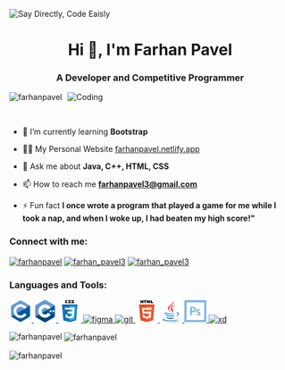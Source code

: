 ![Say Directly, Code Eaisly](https://user-images.githubusercontent.com/107743709/235600485-2823bb17-f794-4f6c-b444-2e601ae01034.png)
<h1 align="center">Hi 👋, I'm Farhan Pavel</h1>
<h3 align="center">A Developer and Competitive Programmer</h3>
<img align="right" alt="Coding" width="400" src="https://raw.githubusercontent.com/gist/MedRedha/fd8e2481bde2610c96b9aafde543879c/raw/88624e8d31c4295973dcb7c900dacf0edc0a6d99/coding.gif">

<p align="left"> <img src="https://komarev.com/ghpvc/?username=farhanpavel&label=Profile%20views&color=0e75b6&style=flat" alt="farhanpavel" /> </p>

<p align="left"> <a href="https://twitter.com/" target="blank"><img src="https://img.shields.io/twitter/follow/?logo=twitter&style=for-the-badge" alt="" /></a> </p>

- 🌱 I’m currently learning **Bootstrap**

- 👨‍💻 My Personal Website [farhanpavel.netlify.app](farhanpavel.netlify.app)

- 💬 Ask me about **Java, C++, HTML, CSS**

- 📫 How to reach me **farhanpavel3@gmail.com**

- ⚡ Fun fact **I once wrote a program that played a game for me while I took a nap, and when I woke up, I had beaten my high score!"**

<h3 align="left">Connect with me:</h3>
<p align="left">
<a href="https://fb.com/farhanpavel" target="blank"><img align="center" src="https://raw.githubusercontent.com/rahuldkjain/github-profile-readme-generator/master/src/images/icons/Social/facebook.svg" alt="farhanpavel" height="30" width="40" /></a>
<a href="https://www.codechef.com/users/farhan_pavel3" target="blank"><img align="center" src="https://cdn.jsdelivr.net/npm/simple-icons@3.1.0/icons/codechef.svg" alt="farhan_pavel3" height="30" width="40" /></a>
<a href="https://codeforces.com/profile/farhan_pavel3" target="blank"><img align="center" src="https://raw.githubusercontent.com/rahuldkjain/github-profile-readme-generator/master/src/images/icons/Social/codeforces.svg" alt="farhan_pavel3" height="30" width="40" /></a>
</p>

<h3 align="left">Languages and Tools:</h3>
<p align="left"> <a href="https://www.cprogramming.com/" target="_blank" rel="noreferrer"> <img src="https://raw.githubusercontent.com/devicons/devicon/master/icons/c/c-original.svg" alt="c" width="40" height="40"/> </a> <a href="https://www.w3schools.com/cpp/" target="_blank" rel="noreferrer"> <img src="https://raw.githubusercontent.com/devicons/devicon/master/icons/cplusplus/cplusplus-original.svg" alt="cplusplus" width="40" height="40"/> </a> <a href="https://www.w3schools.com/css/" target="_blank" rel="noreferrer"> <img src="https://raw.githubusercontent.com/devicons/devicon/master/icons/css3/css3-original-wordmark.svg" alt="css3" width="40" height="40"/> </a> <a href="https://www.figma.com/" target="_blank" rel="noreferrer"> <img src="https://www.vectorlogo.zone/logos/figma/figma-icon.svg" alt="figma" width="40" height="40"/> </a> <a href="https://git-scm.com/" target="_blank" rel="noreferrer"> <img src="https://www.vectorlogo.zone/logos/git-scm/git-scm-icon.svg" alt="git" width="40" height="40"/> </a> <a href="https://www.w3.org/html/" target="_blank" rel="noreferrer"> <img src="https://raw.githubusercontent.com/devicons/devicon/master/icons/html5/html5-original-wordmark.svg" alt="html5" width="40" height="40"/> </a> <a href="https://www.java.com" target="_blank" rel="noreferrer"> <img src="https://raw.githubusercontent.com/devicons/devicon/master/icons/java/java-original.svg" alt="java" width="40" height="40"/> </a> <a href="https://www.photoshop.com/en" target="_blank" rel="noreferrer"> <img src="https://raw.githubusercontent.com/devicons/devicon/master/icons/photoshop/photoshop-line.svg" alt="photoshop" width="40" height="40"/> </a> <a href="https://www.adobe.com/products/xd.html" target="_blank" rel="noreferrer"> <img src="https://cdn.worldvectorlogo.com/logos/adobe-xd.svg" alt="xd" width="40" height="40"/> </a> </p>

<p><img align="left" src="https://github-readme-stats.vercel.app/api/top-langs?username=farhanpavel&&theme=blueberry&show_icons=true&locale=en&layout=compact" alt="farhanpavel" /></p>

<p>&nbsp;<img align="center" src="https://github-readme-stats.vercel.app/api?username=farhanpavel&&theme=blueberry&show_icons=true&locale=en" alt="farhanpavel" /></p>

<p><img align="center" src="https://github-readme-streak-stats.herokuapp.com/?user=farhanpavel&&theme=blueberry" alt="farhanpavel" /></p>
